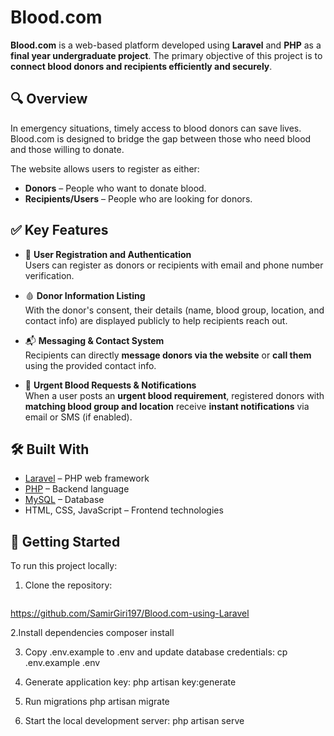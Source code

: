 # Blood.com

**Blood.com** is a web-based platform developed using **Laravel** and **PHP** as a **final year undergraduate project**. The primary objective of this project is to **connect blood donors and recipients efficiently and securely**.

## 🔍 Overview

In emergency situations, timely access to blood donors can save lives. Blood.com is designed to bridge the gap between those who need blood and those willing to donate.

The website allows users to register as either:
- **Donors** – People who want to donate blood.
- **Recipients/Users** – People who are looking for donors.

## ✅ Key Features

- 🔐 **User Registration and Authentication**  
  Users can register as donors or recipients with email and phone number verification.

- 🩸 **Donor Information Listing**  
  With the donor's consent, their details (name, blood group, location, and contact info) are displayed publicly to help recipients reach out.

- 📬 **Messaging & Contact System**  
  Recipients can directly **message donors via the website** or **call them** using the provided contact info.

- 📢 **Urgent Blood Requests & Notifications**  
  When a user posts an **urgent blood requirement**, registered donors with **matching blood group and location** receive **instant notifications** via email or SMS (if enabled).

## 🛠️ Built With

- [Laravel](https://laravel.com/) – PHP web framework
- [PHP](https://www.php.net/) – Backend language
- [MySQL](https://www.mysql.com/) – Database
- HTML, CSS, JavaScript – Frontend technologies

## 🚀 Getting Started

To run this project locally:

1. Clone the repository:
   ```bash
  https://github.com/SamirGiri197/Blood.com-using-Laravel
  
2.Install dependencies
composer install

3. Copy .env.example to .env and update database credentials:
   cp .env.example .env

4. Generate application key:
php artisan key:generate

5. Run migrations
php artisan migrate

6. Start the local development server:
   php artisan serve




